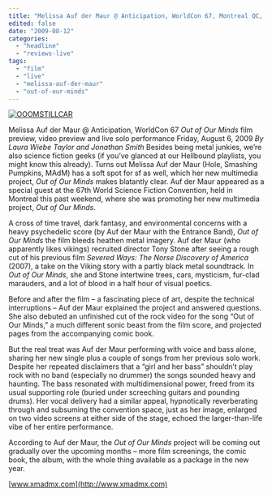 ```yaml
---
title: "Melissa Auf der Maur @ Anticipation, WorldCon 67, Montreal QC, August 6,2009"
edited: false
date: "2009-08-12"
categories:
  - "headline"
  - "reviews-live"
tags:
  - "film"
  - "live"
  - "melissa-auf-der-maur"
  - "out-of-our-minds"
---
```


[![OOOMSTILLCAR](http://www.hellbound.ca/wp-content/uploads/2009/08/OOOMSTILLCAR-300x171.jpg "OOOMSTILLCAR")](http://www.hellbound.ca/wp-content/uploads/2009/08/OOOMSTILLCAR.jpg)

Melissa Auf der Maur @ Anticipation, WorldCon 67 _Out of Our Minds_ film preview, video preview and live solo performance Friday, August 6, 2009 _By Laura Wiebe Taylor and Jonathan Smith_ Besides being metal junkies, we’re also science fiction geeks (if you’ve glanced at our Hellbound playlists, you might know this already). Turns out Melissa Auf der Maur (Hole, Smashing Pumpkins, MAdM) has a soft spot for sf as well, which her new multimedia project, _Out of Our Minds_ makes blatantly clear. Auf der Maur appeared as a special guest at the 67th World Science Fiction Convention, held in Montreal this past weekend, where she was promoting her new multimedia project, _Out of Our Minds_.

A cross of time travel, dark fantasy, and environmental concerns with a heavy psychedelic score (by Auf der Maur with the Entrance Band), _Out of Our Minds_ the film bleeds heathen metal imagery. Auf der Maur (who apparently likes vikings) recruited director Tony Stone after seeing a rough cut of his previous film _Severed Ways: The Norse Discovery of America_ (2007), a take on the Viking story with a partly black metal soundtrack. In _Out of Our Minds_, she and Stone intertwine trees, cars, mysticism, fur-clad marauders, and a lot of blood in a half hour of visual poetics.

Before and after the film – a fascinating piece of art, despite the technical interruptions – Auf der Maur explained the project and answered questions. She also debuted an unfinished cut of the rock video for the song “Out of Our Minds,” a much different sonic beast from the film score, and projected pages from the accompanying comic book.

But the real treat was Auf der Maur performing with voice and bass alone, sharing her new single plus a couple of songs from her previous solo work. Despite her repeated disclaimers that a “girl and her bass” shouldn’t play rock with no band (especially no drummer) the songs sounded heavy and haunting. The bass resonated with multidimensional power, freed from its usual supporting role (buried under screeching guitars and pounding drums). Her vocal delivery had a similar appeal, hypnotically reverberating through and subsuming the convention space, just as her image, enlarged on two video screens at either side of the stage, echoed the larger-than-life vibe of her entire performance.

According to Auf der Maur, the _Out of Our Minds_ project will be coming out gradually over the upcoming months – more film screenings, the comic book, the album, with the whole thing available as a package in the new year.

[www.xmadmx.com](http://www.xmadmx.com)
